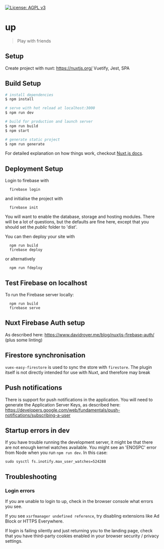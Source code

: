 [![License: AGPL v3](https://img.shields.io/badge/License-AGPL%20v3-blue.svg)](https://www.gnu.org/licenses/agpl-3.0)

# up

> Play with friends

## Setup

Create project with nuxt: https://nuxtjs.org/
Vuetify, Jest, SPA

## Build Setup

``` bash
# install dependencies
$ npm install

# serve with hot reload at localhost:3000
$ npm run dev

# build for production and launch server
$ npm run build
$ npm start

# generate static project
$ npm run generate
```

For detailed explanation on how things work, checkout [Nuxt.js docs](https://nuxtjs.org).

## Deployment Setup

Login to firebase with

```
  firebase login
```

and initialise the project with

```
  firebase init
```

You will want to enable the database, storage and hosting modules. There will be a lot of questions, but the defaults are fine here, except that you should set the *public* folder to 'dist'.

You can then deploy your site with

```
  npm run build
  firebase deploy
```

or alternatively

```
  npm run fdeploy
```

## Test Firebase on localhost

To run the Firebase server locally:

```
  npm run build
  firebase serve
```

## Nuxt Firebase Auth setup

As described here: https://www.davidroyer.me/blog/nuxtjs-firebase-auth/ (plus some linting)

## Firestore synchronisation

`vuex-easy-firestore` is used to sync the store with `firestore`. The plugin itself is not directly intended for use with Nuxt, and therefore may break

## Push notifications

There is support for push notifications in the application. You will need to generate the Application Server Keys, as described here: https://developers.google.com/web/fundamentals/push-notifications/subscribing-a-user

## Startup errors in dev

If you have trouble running the development server, it might be that there are not enough kernel watches available. You might see an 'ENOSPC' error from Node when you run `npm run dev`. In this case:

```
sudo sysctl fs.inotify.max_user_watches=524288
```

## Troubleshooting

### Login errors

If you are unable to login to up, check in the browser console what errors you see.

If you see `xsrfmanager undefined reference`, try disabling extensions like Ad Block or HTTPS Everywhere.

If login is failing silently and just returning you to the landing page, check that you have third-party cookies enabled in your browser security / privacy settings.
